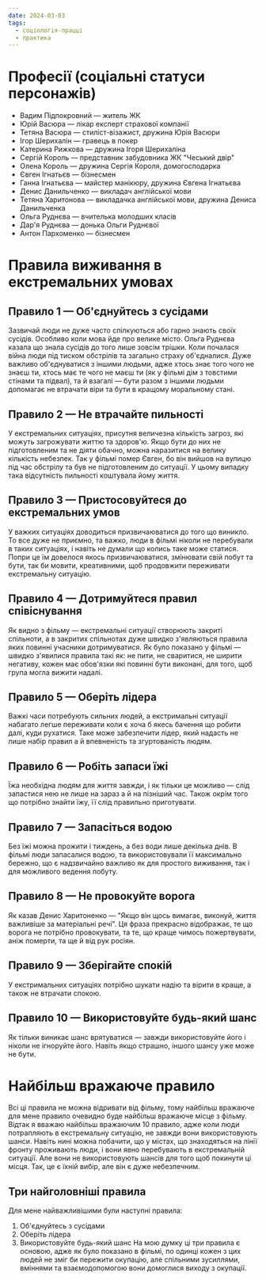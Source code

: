 ```yaml
---
date: 2024-03-03
tags:
  - соціологія-працці
  - практика
---
```

# Професії (соціальні статуси персонажів)
- Вадим Підпокровний — житель ЖК
- Юрій Васюра — лікар експерт страхової компанії
- Тетяна Васюра — стиліст-візажист, дружина Юрія Васюри
- Ігор Шерихалін — гравець в покер
- Катерина Рижкова  — дружина Ігоря Шерихаліна
- Сергій Король — представник забудовника ЖК "Чеський двір"
- Олена Король — дружина Сергія Короля, домогосподарка
- Євген Ігнатьєв — бізнесмен
- Ганна Ігнатьєва — майстер манікюру, дружина Євгена Ігнатьєва
- Денис Данильченко — викладач англійської мови
- Тетяна Харитонова — викладачка англійської мови, дружина Дениса Данильченка
- Ольга Руднєва — вчителька молодших класів
- Дар'я Руднєва — донька Ольги Руднєвої
- Антон Пархоменко — бізнесмен
# Правила виживання в екстремальних умовах
## Правило 1 — Об'єднуйтесь з сусідами
Зазвичай люди не дуже часто спілкуються або гарно знають своїх сусідів. Особливо коли мова йде про велике місто. Ольга Руднєва казала що знала сусідів до того лише зовсім трішки. Коли почалася війна люди під тиском обстрілів та загально страху об'єдналися. Дуже важливо об'єднуватися з іншими людьми, адже хтось знає того чого не знаєш ти, хтось має те чого не маєш ти (як у фільмі дім з товстими стінами та підвал), та й взагалі — бути разом з іншими людьми допомагає не втрачати віри та бути в кращому моральному стані.
## Правило 2 — Не втрачайте пильності
У екстремальних ситуаціях, присутня величезна кількість загроз, які можуть загрожувати життю та здоров'ю. Якщо бути до них не підготовленим та не діяти обачно, можна наразитися на велику кількість небезпек. Так у фільмі помер Євген, бо він вийшов на вулицю під час обстрілу та був не підготовленим до ситуації. У цьому випадку така відсутність пильності коштувала йому життя.
## Правило 3 — Пристосовуйтеся до екстремальних умов
У важких ситуаціях доводиться призвичаюватися до того що виникло. То все дуже не приємно, та важко, люди в фільмі ніколи не перебували в таких ситуаціях, і навіть не думали що колись таке може статися. Попри це їм довелося якось призвичаюватися, змінювати свій побут та бути, так би мовити, креативними, щоб продовжити переживати екстремальну ситуацію.
## Правило 4 — Дотримуйтеся правил співіснування
Як видно з фільму — екстремальні ситуації створюють закриті спільноти, а в закритих спільнотах дуже швидко з'являються правила яких повинні учасники дотримуватися. Як було показано у фільмі — швидко з'явилися правила такі як: не пити, не сваритися, не ширити негативу, кожен має обов'язки які повинні бути виконані, для того, щоб група могла вижити надалі.
## Правило 5 — Оберіть лідера
Важкі часи потребують сильних людей, а екстримальні ситуації набагато легше переживати коли є хоча б якесь бачення що робити далі, куди рухатися. Таке може забезпечити лідер, який надасть не лише набір правил а й впевненість та згуртованість людям.
## Правило 6 — Робіть запаси їжі
Їжа необхідна людям для життя завжди, і як тільки це можливо — слід запастися нею не лише на зараз а й на пізніший час. Також окрім того що потрібно знайти їжу, її слід правильно приготувати.
## Правило 7 — Запасіться водою
Без їжі можна прожити і тиждень, а без води лише декілька днів. В фільмі люди запасалися водою, та використовували її максимально бережно, що є надзвичайно важливо як для простого виживання, так і для можливого ведення побуту.
## Правило 8 — Не провокуйте ворога
Як казав Денис Харитоненко — "Якщо він щось вимагає, виконуй, життя важливіше за матеріальні речі". Ця фраза прекрасно відображає, те що ворога не потрібно провокувати, та те, що краще чимось пожертвувати, аніж померти, та ще й від рук росіян.
## Правило 9 — Зберігайте спокій
У екстримальних ситуаціях потрібно шукати надію та вірити в краще, а також не втрачати спокою.
## Правило 10 — Використовуйте будь-який шанс
Як тільки виникає шанс врятуватися — завжди використовуйте його і ніколи не ігноруйте його. Навіть якщо страшно, іншого шансу уже може не бути.
# Найбільш вражаюче правило
Всі ці правила не можна відривати від фільму, тому найбільш вражаюче для мене правило очевидно буде найбільш вражаюче місце з фільму. Відтак я вважаю найбільш вражаючим 10 правило, адже коли люди потрапляють в екстремальну ситуацію, не завжди вони використовують шанси. Навіть нині можна побачити, що у містах, що знаходяться на лінії фронту проживають люди, і вони явно перебувають в екстремальній ситуації. Але вони не використовують шансів для того щоб покинути ці місця. Так, це є їхній вибір, але він є дуже небезпечним.
## Три найголовніші правила
Для мене найважливішими були наступні правила:
1. Об'єднуйтесь з сусідами
2. Оберіть лідера
3. Використовуйте будь-який шанс
На мою думку ці три правила є основою, адже як було показано в фільмі, по одинці кожен з цих людей не зміг би пережити окупацію, але спільними зусиллями, вміннями та взаємодопомогою вони домоглися виходу з окупації.